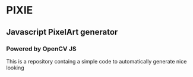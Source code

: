 # PIXIE
## Javascript PixelArt generator
### Powered by OpenCV JS

This is a repository containg a simple code to automatically generate nice looking 